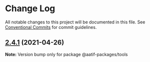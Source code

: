 # Change Log

All notable changes to this project will be documented in this file.
See [Conventional Commits](https://conventionalcommits.org) for commit guidelines.

## [2.4.1](https://github.com/aatifbandey/mono-react/compare/@aatif-packages/tools@2.4.0...@aatif-packages/tools@2.4.1) (2021-04-26)

**Note:** Version bump only for package @aatif-packages/tools
